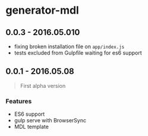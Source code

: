 # generator-mdl

## 0.0.3 - 2016.05.010

- fixing broken installation file on `app/index.js`
- tests excluded from Gulpfile waiting for es6 support

## 0.0.1 - 2016.05.08

>First alpha version

### Features
- ES6 support
- gulp serve with BrowserSync
- MDL template
